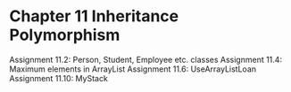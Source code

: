 # Chapter 11 Inheritance Polymorphism

Assignment 11.2: Person, Student, Employee etc. classes
Assignment 11.4: Maximum elements in ArrayList
Assignment 11.6: UseArrayListLoan
Assignment 11.10: MyStack
